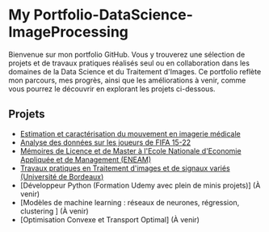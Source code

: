 # My Portfolio-DataScience-ImageProcessing

Bienvenue sur mon portfolio GitHub. Vous y trouverez une sélection de projets et de travaux pratiques réalisés seul ou en collaboration dans les domaines de la Data Science et du Traitement d'Images. Ce portfolio reflète mon parcours, mes progrès, ainsi que les améliorations à venir, comme vous pourrez le découvrir en explorant les projets ci-dessous.

## Projets
- [Estimation et caractérisation du mouvement en imagerie médicale](https://github.com/Farius0/Analyse_Imagerie_Medicale.git)
- [Analyse des données sur les joueurs de FIFA 15-22](https://github.com/Farius0/FiFA-2015_2022.git)
- [Mémoires de Licence et de Master à l'Ecole Nationale d'Economie Appliquée et de Management (ENEAM)](https://github.com/Farius0/Memoires.git)
- [Travaux pratiques en Traitement d'images et de signaux variés (Université de Bordeaux)](https://github.com/Farius0/TPs_Image_Signal.git)
- [Développeur Python (Formation Udemy avec plein de minis projets)] (À venir)
- [Modèles de machine learning : réseaux de neurones, régression, clustering ] (À venir)
- [Optimisation Convexe et Transport Optimal] (À venir)
